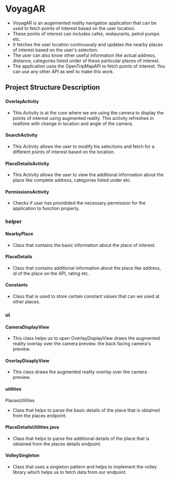 # VoyagAR

* VoyagAR is an augemented reality navigation application that can be used to fetch points of interest based on the user location. 
* These points of interest can includes cafes, restaurants, petrol pumps etc. 
* It fetches the user location continuously and updates the nearby places of interest based on the user's selection. 
* The user can also know other useful information like actual address, distance, categories listed under of these particular places of interest. 
* The application uses the OpenTripMapAPI to fetch points of interest. You can use any other API as well to make this work.

## Project Structure Description

###

#### OverlayActivity 

* This Activity is at the core where we are using the camera to display the points of interest using augmented reality. This activity refreshes in realtime with change in location and angle of the camera.

#### SearchActivity 

* This Activity allows the user to modify his selections and fetch for a different points of interest based on the location.

#### PlaceDetailsActivity 

* This Activity allows the user to view the additional information about the place like complete address, categories listed under etc.

#### PermissionsActivity

* Checks if user has providided the necessary permission for the application to function properly.

### helper
#### NearbyPlace

* Class that contains the basic information about the place of interest.

#### PlaceDetails

* Class that contains additional information about the place like address, id of the place on the API, rating etc.

#### Constants

* Class that is used to store certain constant values that can we used at other places.

### ui

#### CameraDisplayView

* This class helps us to open OverlayDisplayView draws the augmented reality overlay over the camera preview. the back facing camera's preview.

#### OverlayDisaplyView

* This class draws the augmented reality overlay over the camera preview.

#### utilities

PlacesUtilities

* Class that helps to parse the basic details of the place that is obtained from the places endpoint.

#### PlaceDetailsUtilities.java

*  Class that helps to parse the additional details of the place that is obtained from the places details endpoint.

#### VolleySingleton

* Class that uses a singleton pattern and helps to implement the volley library which helps us to fetch data from our endpoint.
